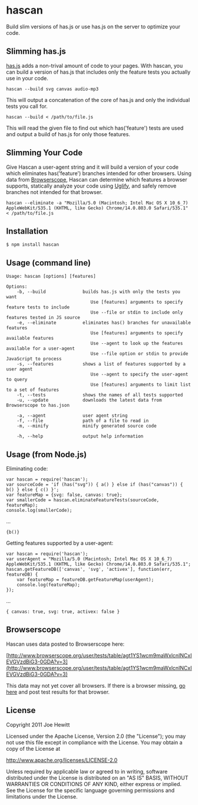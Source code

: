 hascan
===========

Build slim versions of has.js or use has.js on the server to optimize your code.

Slimming has.js
---------------

[has.js][] adds a non-trival amount of code to your pages.  With hascan, you can build a version of has.js that includes only the feature tests you actually use in your code.

    hascan --build svg canvas audio-mp3

This will output a concatenation of the core of has.js and only the individual tests you call for.

    hascan --build < /path/to/file.js

This will read the given file to find out which has('feature') tests are used and output a build of has.js for only those features.

Slimming Your Code
------------------

Give Hascan a user-agent string and it will build a version of your code which eliminates has('feature') branches intended for other browsers.  Using data from [Browserscope][], Hascan can determine which features a browser supports, statically analyze your code using [Uglify][], and safely remove branches not intended for that browser.

    hascan --eliminate -a "Mozilla/5.0 (Macintosh; Intel Mac OS X 10_6_7) AppleWebKit/535.1 (KHTML, like Gecko) Chrome/14.0.803.0 Safari/535.1" < /path/to/file.js

Installation
------------

    $ npm install hascan

Usage (command line)
-------------------

    Usage: hascan [options] [features]

    Options:
        -b, --build              builds has.js with only the tests you want
                                    Use [features] arguments to specify feature tests to include
                                    Use --file or stdin to include only features tested in JS source
        -e, --eliminate          eliminates has() branches for unavailable features
                                    Use [features] arguments to specify available features
                                    Use --agent to look up the features available for a user-agent
                                    Use --file option or stdin to provide JavaScript to process
        -s, --features           shows a list of features supported by a user agent
                                    Use --agent to specify the user-agent to query
                                    Use [features] arguments to limit list to a set of features
        -t, --tests              shows the names of all tests supported
        -u, --update             downloads the latest data from Browserscope to has.json

        -a, --agent              user agent string
        -f, --file               path of a file to read in
        -m, --minify             minify generated source code

        -h, --help               output help information     

Usage (from Node.js)
-------------------

Eliminating code:

    var hascan = require('hascan');    
    var sourceCode = 'if (has("svg")) { a() } else if (has("canvas")) { b() } else { c() }';
    var featureMap = {svg: false, canvas: true};
    var smallerCode = hascan.eliminateFeatureTests(sourceCode, featureMap);
    console.log(smallerCode);

...
    
    {b()}

        
Getting features supported by a user-agent: 

    var hascan = require('hascan');
    var userAgent = "Mozilla/5.0 (Macintosh; Intel Mac OS X 10_6_7) AppleWebKit/535.1 (KHTML, like Gecko) Chrome/14.0.803.0 Safari/535.1";
    hascan.getFeatureDB(['canvas', 'svg', 'activex'], function(err, featureDB) {
        var featureMap = featureDB.getFeatureMap(userAgent);
        console.log(featureMap);
    });

...

    { canvas: true, svg: true, activex: false }

Browserscope
------------

Hascan uses data posted to Browserscope here:

[http://www.browserscope.org/user/tests/table/agt1YS1wcm9maWxlcnINCxIEVGVzdBiG3-0GDA?v=3](http://www.browserscope.org/user/tests/table/agt1YS1wcm9maWxlcnINCxIEVGVzdBiG3-0GDA?v=3)

This data may not yet cover all browsers. If there is a browser missing, [go here](http://joehewitt.com/has/tests/runTests.html) and post test results for that browser.

License 
-------

Copyright 2011 Joe Hewitt

Licensed under the Apache License, Version 2.0 (the "License");
you may not use this file except in compliance with the License.
You may obtain a copy of the License at
 
   http://www.apache.org/licenses/LICENSE-2.0

Unless required by applicable law or agreed to in writing, software
distributed under the License is distributed on an "AS IS" BASIS,
WITHOUT WARRANTIES OR CONDITIONS OF ANY KIND, either express or implied.
See the License for the specific language governing permissions and
limitations under the License.

[has.js]: https://github.com/phiggins42/has.js
[Browserscope]: http://www.browserscope.org/user/tests/table/agt1YS1wcm9maWxlcnINCxIEVGVzdBiG3-0GDA?v=3
[Uglify]: https://github.com/mishoo/UglifyJS
